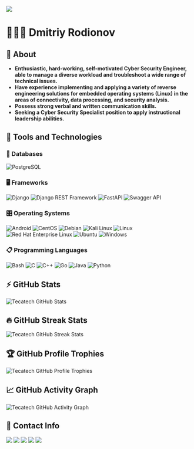 ![](https://komarev.com/ghpvc/?username=tecatech)

# 👨🏻‍💻 Dmitriy Rodionov

## 💬 About

* **Enthusiastic, hard-working, self-motivated Cyber Security Engineer, able to manage a diverse workload and troubleshoot a wide range of technical issues.**
* **Have experience implementing and applying a variety of reverse engineering solutions for embedded operating systems (Linux) in the areas of connectivity, data processing, and security analysis.**
* **Possess strong verbal and written communication skills.**
* **Seeking a Cyber Security Specialist position to apply instructional leadership abilities.**

## 🤖 Tools and Technologies

### 💾 Databases

![PostgreSQL](https://img.shields.io/badge/postgresql-316192?style=for-the-badge&logo=postgresql&logoColor=white)

### 🖥️ Frameworks

![Django](https://img.shields.io/badge/django-092e20?style=for-the-badge&logo=django&logoColor=white)
![Django REST Framework](https://img.shields.io/badge/django-rest-ff1709?style=for-the-badge&logo=django&logoColor=white&color=ff1709&labelColor=gray)
![FastAPI](https://img.shields.io/badge/fastapi-005571?style=for-the-badge&logo=fastapi)
![Swagger API](https://img.shields.io/badge/swagger-clojure?style=for-the-badge&logo=swagger&logoColor=white)

### 🎛️ Operating Systems

![Android](https://img.shields.io/badge/android-3ddc84?style=for-the-badge&logo=android&logoColor=white)
![CentOS](https://img.shields.io/badge/centos-002260?style=for-the-badge&logo=centos&logoColor=f0f0f0)
![Debian](https://img.shields.io/badge/debian-d70a53?style=for-the-badge&logo=debian&logoColor=white)
![Kali Linux](https://img.shields.io/badge/kali%20linux-268bee?style=for-the-badge&logo=kalilinux&logoColor=white)
![Linux](https://img.shields.io/badge/linux-fcc624?style=for-the-badge&logo=linux&logoColor=black)
![Red Hat Enterprise Linux](https://img.shields.io/badge/red%20hat%20enterprise%20linux-ee0000?style=for-the-badge&logo=redhat&logoColor=white)
![Ubuntu](https://img.shields.io/badge/ubuntu-e95420?style=for-the-badge&logo=ubuntu&logoColor=white)
![Windows](https://img.shields.io/badge/windows-0078d6?style=for-the-badge&logo=windows&logoColor=white)

### 📋 Programming Languages

![Bash](https://img.shields.io/badge/bash-4d4d4d?style=for-the-badge&logo=gnu-bash&logoColor=white)
![C](https://img.shields.io/badge/c-00599c?style=for-the-badge&logo=c&logoColor=white)
![C++](https://img.shields.io/badge/c++-00599c?style=for-the-badge&logo=c++&logoColor=white)
![Go](https://img.shields.io/badge/go-00add8?style=for-the-badge&logo=go&logoColor=white)
![Java](https://img.shields.io/badge/java-ed8b00?style=for-the-badge&logo=java&logoColor=white)
![Python](https://img.shields.io/badge/python-3670a0?style=for-the-badge&logo=python&logoColor=ffdd54)

## ⚡ GitHub Stats

![Tecatech GitHub Stats](https://github-readme-stats.vercel.app/api?username=tecatech&show_icons=true&theme=merko)

## 🔥 GitHub Streak Stats

![Tecatech GitHub Streak Stats](https://github-readme-streak-stats.herokuapp.com/?user=tecatech&theme=merko)

## 🏆 GitHub Profile Trophies

![Tecatech GitHub Profile Trophies](https://github-profile-trophy.vercel.app/?username=tecatech&layout=compact&theme=algolia)

## 📈 GitHub Activity Graph

![Tecatech GitHub Activity Graph](https://github-readme-activity-graph.cyclic.app/graph?username=tecatech&theme=merko)

## 📱 Contact Info

<a href = "https://discordapp.com/users/586835660141494272"><img src = "https://img.shields.io/badge/discord-5865f2?style=for-the-badge&logo=discord&logoColor=white"></a>
<a href = "https://github.com/tecatech"><img src = "https://img.shields.io/badge/github-121011?style=for-the-badge&logo=github&logoColor=white"></a>
<a href = "https://www.instagram.com/tecatech_alpha/"><img src = "https://img.shields.io/badge/instagram-e4405f?style=for-the-badge&logo=instagram&logoColor=white"></a>
<a href = "https://www.linkedin.com/in/tecatech/?locale=en_US"><img src = "https://img.shields.io/badge/linkedin-0077b5?style=for-the-badge&logo=linkedin&logoColor=white"></a>
<a href = "https://t.me/tecatexx"><img src = "https://img.shields.io/badge/telegram-2ca5e0?style=for-the-badge&logo=telegram&logoColor=white"></a>
